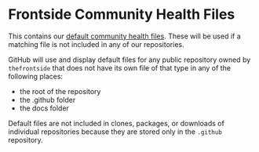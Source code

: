 # Frontside Community Health Files

This contains our [default community health files](https://docs.github.com/en/free-pro-team@latest/github/building-a-strong-community/creating-a-default-community-health-file). These will be used if a matching file is not included in any of our repositories.

GitHub will use and display default files for any public repository owned by `thefrontside` that does not have its own file of that type in any of the following places:

- the root of the repository
- the .github folder
- the docs folder

Default files are not included in clones, packages, or downloads of individual repositories because they are stored only in the `.github` repository.
